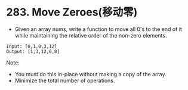 # 283. Move Zeroes(移动零)
* Given an array nums, write a function to move all 0's to the end of it while maintaining the relative order of the non-zero elements.
```text
Input: [0,1,0,3,12]
Output: [1,3,12,0,0]
```
Note:

* You must do this in-place without making a copy of the array.
* Minimize the total number of operations.